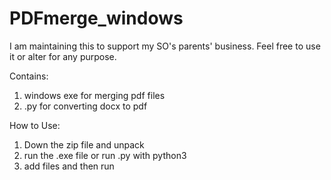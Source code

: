 # PDFmerge_windows

I am maintaining this to support my SO's parents' business. Feel free to use it or alter for any purpose.

Contains:
1. windows exe for merging pdf files
2. .py for converting docx to pdf

How to Use:
1. Down the zip file and unpack
2. run the .exe file or run .py with python3
3. add files and then run
